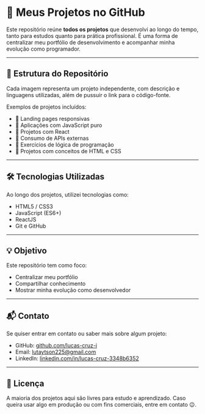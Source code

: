 # 🧩 Meus Projetos no GitHub

Este repositório reúne **todos os projetos** que desenvolvi ao longo do tempo, tanto para estudos quanto para prática profissional. É uma forma de centralizar meu portfólio de desenvolvimento e acompanhar minha evolução como programador.

---

## 📁 Estrutura do Repositório

Cada imagem representa um projeto independente, com descrição e linguagens utilizadas, além de pussuir o link para o código-fonte.

Exemplos de projetos incluídos:

- 🔹 Landing pages responsivas
- 🔹 Aplicações com JavaScript puro
- 🔹 Projetos com React
- 🔹 Consumo de APIs externas
- 🔹 Exercícios de lógica de programação
- 🔹 Projetos com conceitos de HTML e CSS

---

## 🛠️ Tecnologias Utilizadas

Ao longo dos projetos, utilizei tecnologias como:

- HTML5 / CSS3
- JavaScript (ES6+)
- ReactJS
- Git e GitHub

---

## 💡 Objetivo

Este repositório tem como foco:

- Centralizar meu portfólio
- Compartilhar conhecimento
- Mostrar minha evolução como desenvolvedor

---

## 📬 Contato

Se quiser entrar em contato ou saber mais sobre algum projeto:

- GitHub: [github.com/lucas-cruz-i](https://github.com/lucas-cruz-i)
- Email: lutaytson225@gmail.com
- LinkedIn: [linkedin.com/in/lucas-cruz-3348b6352](https://www.linkedin.com/in/lucas-cruz-3348b6352/?originalSubdomain=br)

---

## 📄 Licença

A maioria dos projetos aqui são livres para estudo e aprendizado. Caso queira usar algo em produção ou com fins comerciais, entre em contato 😉.

